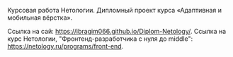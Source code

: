 Курсовая работа Нетологии.
Дипломный проект курса «Адаптивная и мобильная вёрстка».

Ссылка на сай: https://ibragim066.github.io/Diplom-Netology/.
Ссылка на курс Нетологии, "Фронтенд-разработчика с нуля до middle": https://netology.ru/programs/front-end.
